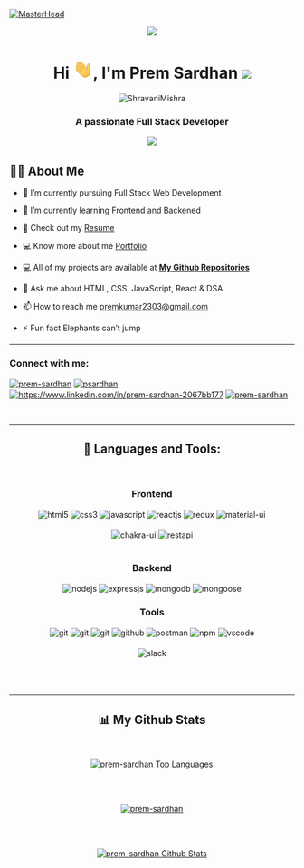 [![MasterHead](https://www.sevenstarwebsolutions.com/wp-content/themes/sevenstar/img/banner-bg.gif)](https://prem-sardhan.io)



<div align="center">
  <img src="https://cdn.dribbble.com/users/452800/screenshots/2423898/media/33fb1b0d2b966f716e99011148941cdd.gif" width="40%"/>
</div>



<h1 align="center">Hi <img src="https://raw.githubusercontent.com/ABSphreak/ABSphreak/master/gifs/Hi.gif" width="35">, I'm Prem Sardhan <img src="https://www.freepngimg.com/download/emoji/73728-emoticon-smiley-peace-emojis-laughter-emoji.png" width="32"/></h1>

<p align="center"> <img src="https://komarev.com/ghpvc/?username=prem-sardhan&label=Profile%20views&color=0e75b6&style=flat" alt="ShravaniMishra" /> </p>

<h3 align="center">A passionate Full Stack Developer</h3>

<!-- Typing SVG by DenverCoder1 - https://github.com/DenverCoder1/readme-typing-svg -->

<p align="center">
  <a href="https://github.com/DenverCoder1/readme-typing-svg">
    <img src="https://readme-typing-svg.demolab.com/?lines=hi! My self Prem 🏽; I am a Full-stack%20web%20developer 🏻‍💻; interested in Web Browsing🏃‍♂️♂️;Curious%20to%20learn%20new%20things !&font=Fira%20Code&center=true&width=440&height=45&color=#57bcf7&vCenter=true&size=22&pause=1000"></a>
</p>



## 🙋‍♂️ About Me

- 🔭 I’m currently pursuing Full Stack Web Development

- 🌱 I’m currently learning Frontend and Backened

- 📄 Check out my [Resume](https://drive.google.com/file/d/15fL9kbWgenC-NUAcpRWnLu_9p6URhF8o/view?usp=share_link)

- 💻 Know more about me [Portfolio](https://prem-sardhan.github.io/)

- 💻 All of my projects are available at **[My Github Repositories](https://github.com/prem-sardhan?tab=repositories)**

- 💬 Ask me about HTML, CSS, JavaScript, React & DSA

- 📫 How to reach me premkumar2303@gmail.com

- ⚡ Fun fact Elephants can’t jump


<hr />


<h3 align="left">Connect with me:</h3>
<p align="left">
<a href="https://dev.to/prem-sardhan" target="blank"><img align="center" src="https://raw.githubusercontent.com/rahuldkjain/github-profile-readme-generator/master/src/images/icons/Social/devto.svg" alt="prem-sardhan" height="30" width="40" /></a>
<a href="https://twitter.com/psardhan" target="blank"><img align="center" src="https://raw.githubusercontent.com/rahuldkjain/github-profile-readme-generator/master/src/images/icons/Social/twitter.svg" alt="psardhan" height="30" width="40" /></a>
<a href="https://www.linkedin.com/in/prem-sardhan-2067bb177/" target="blank"><img align="center" src="https://raw.githubusercontent.com/rahuldkjain/github-profile-readme-generator/master/src/images/icons/Social/linked-in-alt.svg" alt="https://www.linkedin.com/in/prem-sardhan-2067bb177" height="30" width="40" /></a>
<a href="https://codesandbox.com/prem-sardhan" target="blank"><img align="center" src="https://raw.githubusercontent.com/rahuldkjain/github-profile-readme-generator/master/src/images/icons/Social/codesandbox.svg" alt="prem-sardhan" height="30" width="40" /></a>
</p>

<br />

<hr />


<h2 align="center">🚀 Languages and Tools:</h2>
<br/>
<div align="center">
 
 <div align="center"><h3 align="center">Frontend</h3>
<img src="https://img.shields.io/badge/html5-%23E34F26.svg?style=for-the-badge&logo=html5&logoColor=white" align="center" alt="html5">
<img src = "https://img.shields.io/badge/css3-%231572B6.svg?style=for-the-badge&logo=css3&logoColor=white" align="center" alt="css3">
<img src ="https://img.shields.io/badge/javascript-%23323330.svg?style=for-the-badge&logo=javascript&logoColor=%23F7DF1E" align="center" alt="javascript">
<img src="https://img.shields.io/badge/React-20232A?style=for-the-badge&logo=react&logoColor=61DAFB"  align="center" alt="reactjs" />
<img src="https://img.shields.io/badge/Redux-593D88?style=for-the-badge&logo=redux&logoColor=white"  align="center" alt="redux" />
<img src="https://img.shields.io/badge/Material%20UI-007FFF?style=for-the-badge&logo=mui&logoColor=white"  align="center" alt="material-ui"/>
<br/>
<br/>
  <img src = "https://img.shields.io/badge/chakra ui-%234ED1C5.svg?style=for-the-badge&logo=chakraui&logoColor=white" align="center" alt="chakra-ui"/>
  <img src="https://img.shields.io/badge/rest api-%23000000.svg?style=for-the-badge&logo=flask&logoColor=white" align="center" alt="restapi"/>
  
</div>
 <br/>
  <div align="center"><h3 align="center">Backend</h3> 
<img src="https://img.shields.io/badge/Node.js-339933?style=for-the-badge&logo=nodedotjs&logoColor=white" align="center" alt="nodejs" />
<img src="https://img.shields.io/badge/Express.js-000000?style=for-the-badge&logo=express&logoColor=white" align="center" alt="expressjs"/>
<img src="https://img.shields.io/badge/MongoDB-4EA94B?style=for-the-badge&logo=mongodb&logoColor=white" align="center" alt="mongodb"/>
<img src="https://img.shields.io/badge/mongoose-%2300f.svg?style=for-the-badge&logo=fastify&logoColor=white" align="center" alt="mongoose"/>
 </div>
  
  <div align="center"><h3 align="center">Tools</h3> 
   <img src="https://img.shields.io/badge/heroku-%23430098.svg?style=for-the-badge&logo=heroku&logoColor=white" align="center" alt="git"/>
   <img src="https://img.shields.io/badge/netlify-%23000000.svg?style=for-the-badge&logo=netlify&logoColor=#00C7B7" align="center" alt="git"/>
   <img src="https://img.shields.io/badge/vercel-%23000000.svg?style=for-the-badge&logo=vercel&logoColor=whit" align="center" alt="git"/>
<img src="https://img.shields.io/badge/GitHub-100000?style=for-the-badge&logo=github&logoColor=white"  align="center" alt="github"/>
<img src ="https://img.shields.io/badge/Postman-FF6C37?style=for-the-badge&logo=postman&logoColor=white" align="center" alt="postman">
<img src = "https://img.shields.io/badge/NPM-%23000000.svg?style=for-the-badge&logo=npm&logoColor=white" align="center" alt="npm">
   <img src="https://img.shields.io/badge/Visual%20Studio-5C2D91.svg?style=for-the-badge&logo=visual-studio&logoColor=white"  align="center" alt="vscode"/>
   <br/>
<br/>
   <img src="https://img.shields.io/badge/Slack-4A154B?style=for-the-badge&logo=slack&logoColor=white" align="center" alt="slack"/>
 </div>
</div>

<br/>
<!-- <br/>
<br/>
<img src="https://user-images.githubusercontent.com/82999542/132934744-131c1891-4a4f-4e88-a64a-36720ad7470b.png" align="center">

<br />
<br /> -->
<br/>



<br/>


<hr />


<h2 align="center">📊 My Github Stats</h2>
   <br/>   
    <p align="center">      
  <a href="https://github.com/prem-sardhan/github-readme-stats"><img alt="prem-sardhan Top Languages" src="https://github-readme-stats.vercel.app/api/top-langs/?username=prem-sardhan&langs_count=8&count_private=true&layout=compact&theme=react&hide_border=true&bg_color=0D1117" /></a>
      </p>      
     <br/>
      <br/>   
   <p align="center">
    <a href="https://github.com/prem-sardhan/github-readme-streak-stats">
        <img title="🔥 Get streak stats for your profile at git.io/streak-stats" alt="prem-sardhan" src="https://github-readme-streak-stats.herokuapp.com/?user=prem-sardhan&hide_border=true&theme=react&hide_border=true&bg_color=0D1117"/>
    </a>
</p>                                                                                                                                              

  <br/>
  <br/>
     <p align="center">                                                                                                 
    <a href="https://github.com/prem-sardhan/github-readme-stats"><img alt="prem-sardhan Github Stats" src="https://github-readme-stats.vercel.app/api?username=prem-sardhan&show_icons=true&locale=en&theme=react&hide_border=true&bg_color=0D1117" alt="prem-sardhan" /></a>
    </p>                                                                 
 


<br/>
<br/>

<!-- <a href="https://github.com/prem-sardhan/github-readme-activity-graph"><img alt="prem-sardhan Activity Graph" src="https://activity-graph.herokuapp.com/graph?username=prem-sardhan&bg_color=0D1117&color=5BCDEC&line=5BCDEC&point=FFFFFF&hide_border=true" /></a>
 -->
<br/>
<br/>














